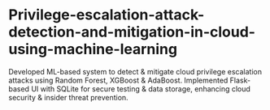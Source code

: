 # Privilege-escalation-attack-detection-and-mitigation-in-cloud-using-machine-learning
Developed ML-based system to detect &amp; mitigate cloud privilege escalation attacks using Random Forest, XGBoost &amp; AdaBoost. Implemented Flask-based UI with SQLite for secure testing &amp; data storage, enhancing cloud security &amp; insider threat prevention.
